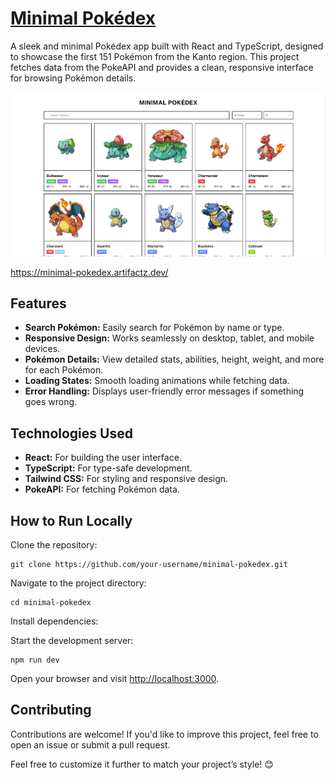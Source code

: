 <!DOCTYPE html>
<html lang="en">
<head>
</head>
<body>
  <h1><a href="https://minimal-pokedex.artifactz.dev/">Minimal Pokédex</a></h1>
  <p>A sleek and minimal Pokédex app built with React and TypeScript, designed to showcase the first 151 Pokémon from the Kanto region. This project fetches data from the PokeAPI and provides a clean, responsive interface for browsing Pokémon details.</p>

  ![Alt text](https://raw.githubusercontent.com/artifactz1/minimal-pokedex/refs/heads/master/Pokedex.png)

https://minimal-pokedex.artifactz.dev/
  
  <h2>Features</h2>
  <ul>
    <li><strong>Search Pokémon:</strong> Easily search for Pokémon by name or type.</li>
    <li><strong>Responsive Design:</strong> Works seamlessly on desktop, tablet, and mobile devices.</li>
    <li><strong>Pokémon Details:</strong> View detailed stats, abilities, height, weight, and more for each Pokémon.</li>
    <li><strong>Loading States:</strong> Smooth loading animations while fetching data.</li>
    <li><strong>Error Handling:</strong> Displays user-friendly error messages if something goes wrong.</li>
  </ul>

  <h2>Technologies Used</h2>
  <ul>
    <li><strong>React:</strong> For building the user interface.</li>
    <li><strong>TypeScript:</strong> For type-safe development.</li>
    <li><strong>Tailwind CSS:</strong> For styling and responsive design.</li>
    <li><strong>PokeAPI:</strong> For fetching Pokémon data.</li>
  </ul>

  <h2>How to Run Locally</h2>
  <p>Clone the repository:</p>
  <pre><code>git clone https://github.com/your-username/minimal-pokedex.git</code></pre>
  <p>Navigate to the project directory:</p>
  <pre><code>cd minimal-pokedex</code></pre>
  <p>Install dependencies:</p>

  <p>Start the development server:</p>
  <pre><code>npm run dev</code></pre>
  <p>Open your browser and visit <a href="http://localhost:3000">http://localhost:3000</a>.</p>

  <h2>Contributing</h2>
  <p>Contributions are welcome! If you'd like to improve this project, feel free to open an issue or submit a pull request.</p>

  <p>Feel free to customize it further to match your project’s style! 😊</p>
</body>
</html>
